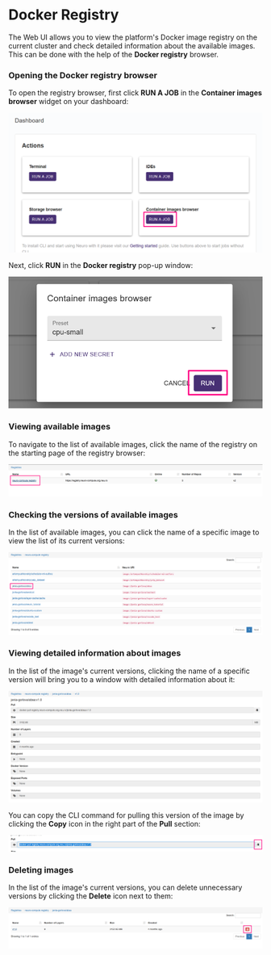 # Docker Registry

The Web UI allows you to view the platform's Docker image registry on the current cluster and check detailed information about the available images. This can be done with the help of the **Docker registry** browser.  

### Opening the Docker registry browser

To open the registry browser, first click **RUN A JOB** in the **Container images browser** widget on your dashboard:

![](../.gitbook/assets/image%20%28209%29.png)

Next, click **RUN** in the **Docker registry** pop-up window:

![](../.gitbook/assets/image%20%28192%29.png)

### Viewing available images

To navigate to the list of available images, click the name of the registry on the starting page of the registry browser:

![](../.gitbook/assets/image%20%28131%29.png)

### Checking the versions of available images

In the list of available images, you can click the name of a specific image to view the list of its current versions:

![](../.gitbook/assets/image%20%28129%29.png)

### Viewing detailed information about images

In the list of the image's current versions, clicking the name of a specific version will bring you to a window with detailed information about it:

![](../.gitbook/assets/image%20%28126%29.png)

You can copy the CLI command for pulling this version of the image by clicking the **Copy** icon in the right part of the **Pull** section:

![](../.gitbook/assets/image%20%28128%29.png)

### Deleting images

In the list of the image's current versions, you can delete unnecessary versions by clicking the **Delete** icon next to them:

![](../.gitbook/assets/image%20%28124%29.png)

